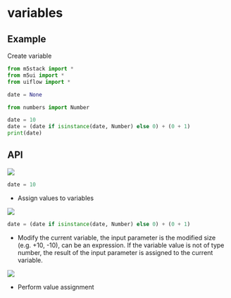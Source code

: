 # variables

## Example

Create variable

```python
from m5stack import *
from m5ui import *
from uiflow import *

date = None

from numbers import Number

date = 10
date = (date if isinstance(date, Number) else 0) + (0 + 1)
print(date)
```

## API

<img class="blockly_svg" src="https://m5stack.oss-cn-shenzhen.aliyuncs.com/resource/docs/static/assets/img/uiflow/blockly/generic/variables/uiflow_block_variables_set.svg">

```python
date = 10
```

- Assign values to variables

<img class="blockly_svg" src="https://m5stack.oss-cn-shenzhen.aliyuncs.com/resource/docs/static/assets/img/uiflow/blockly/generic/variables/uiflow_block_math_change.svg">

```python
date = (date if isinstance(date, Number) else 0) + (0 + 1)
```

- Modify the current variable, the input parameter is the modified size (e.g. +10, -10), can be an expression. If the variable value is not of type number, the result of the input parameter is assigned to the current variable.

<img class="blockly_svg" src="https://m5stack.oss-cn-shenzhen.aliyuncs.com/resource/docs/static/assets/img/uiflow/blockly/generic/variables/uiflow_block_variables_get.svg">

- Perform value assignment
